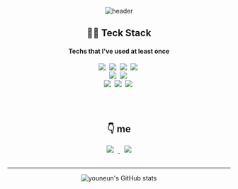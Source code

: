 <div align="center">
  
![header](https://images.velog.io/images/choi46910/post/44755ae6-64f5-4fb2-a0bb-71e98eb4f47f/%EB%8C%80%EB%AC%B8%EC%88%98%EC%A0%952.png)

  
## 👩‍💻 Teck Stack
  #### Techs that I've used at least once
  <img src="https://img.shields.io/badge/HTML-E34F26?style=flat-square&logo=HTML5&logoColor=white"/></a>&nbsp;
  <img src="https://img.shields.io/badge/Python-3766AB?style=flat-square&logo=Python&logoColor=white"/></a>&nbsp;
  <img src="https://img.shields.io/badge/CSS-1572B6?style=flat-square&logo=CSS3&logoColor=white"/></a>&nbsp;
  <img src="https://img.shields.io/badge/Tailwind-06B6D4?style=flat-square&logo=Tailwind CSS&logoColor=white"/></a>&nbsp;  
  <img src="https://img.shields.io/badge/JavaScript-F7DF1E?style=flat-square&logo=JavaScript&logoColor=white"/></a>&nbsp;
  <img src="https://img.shields.io/badge/Sass-CC6699?style=flat-square&logo=Sass&logoColor=white"/></a>&nbsp;  
  <img src="https://img.shields.io/badge/AWS-232F3E?style=flat-square&logo=Amazon AWS&logoColor=white"/></a>&nbsp;
  <img src="https://img.shields.io/badge/React-09D3AC?style=flat-square&logo=Create React App&logoColor=white"/></a>&nbsp;
  <img src="https://img.shields.io/badge/Node.js-339933?style=flat-square&logo=Node.js&logoColor=white"/></a>&nbsp; 
  
  <br>
  <br>
  
  
## 👇 me
<a href="https://velog.io/@choi46910">
<img
src="http://img.shields.io/badge/-Tech%20Blog-655ced?style=flat&logo=github&link=https://velog.io/@choi46910"
style="height : auto; margin-left : 10px; margin-right : 10px;"/>
</a>

<a href="mailto:choi46910@gmail.com">
<img
src="https://img.shields.io/badge/Gmail-d14836?style=flat-square&logo=Gmail&logoColor=white&link=mailto:choi46910@gmail.com"
style="height : auto; margin-left : 10px; margin-right : 10px;"/>
</a>

  <br>
  <br>
  <hr/>

![youneun's GitHub stats](https://github-readme-stats.vercel.app/api?username=zeroyouth&show_icons=true&theme=radical)




</div>
